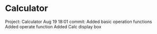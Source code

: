 # Calculator
Project: Calculator
Aug 19 18:01 commit:
Added basic operation functions
Added operate function
Added Calc display box

